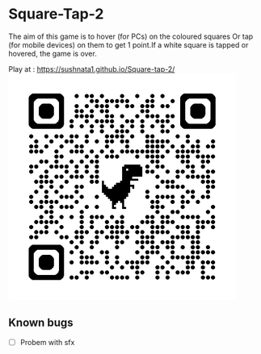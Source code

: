 # Square-Tap-2

The aim of this game is to hover (for PCs) on the coloured squares  Or tap (for mobile devices) on them to get 1 point.If a white square  is tapped or hovered, the game is over.

Play at : https://sushnata1.github.io/Square-tap-2/
![qr code](qrcode_sushnata1.github.io.png)

## Known bugs
- [ ] Probem with sfx